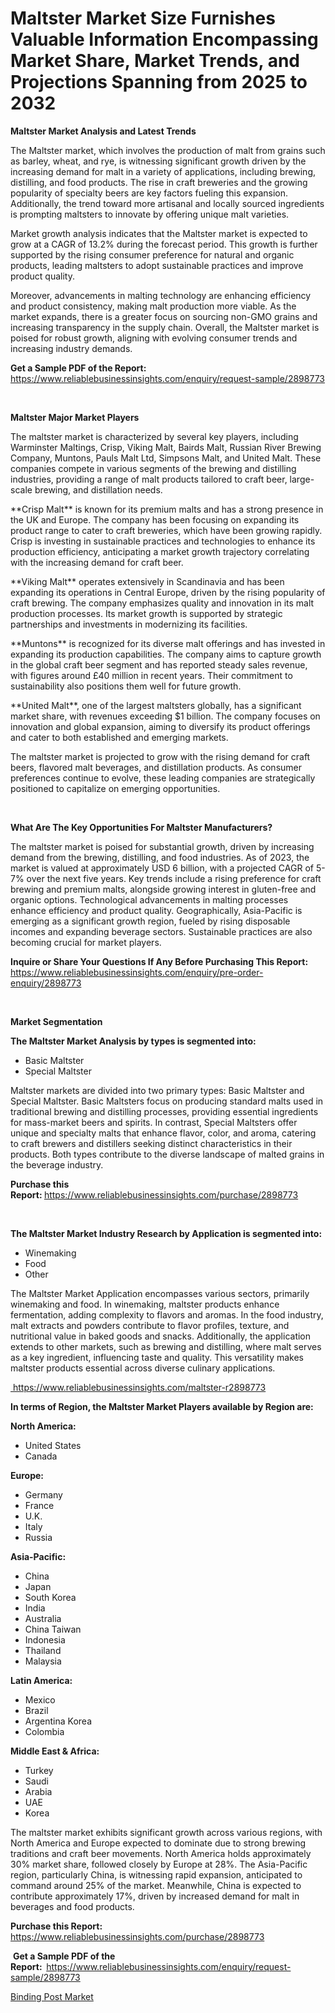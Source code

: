 <p><h1>Maltster Market Size Furnishes Valuable Information Encompassing Market Share, Market Trends, and Projections Spanning from 2025 to 2032</h1></p><p><strong>Maltster Market Analysis and Latest Trends</strong></p>
<p><p>The Maltster market, which involves the production of malt from grains such as barley, wheat, and rye, is witnessing significant growth driven by the increasing demand for malt in a variety of applications, including brewing, distilling, and food products. The rise in craft breweries and the growing popularity of specialty beers are key factors fueling this expansion. Additionally, the trend toward more artisanal and locally sourced ingredients is prompting maltsters to innovate by offering unique malt varieties.</p><p>Market growth analysis indicates that the Maltster market is expected to grow at a CAGR of 13.2% during the forecast period. This growth is further supported by the rising consumer preference for natural and organic products, leading maltsters to adopt sustainable practices and improve product quality. </p><p>Moreover, advancements in malting technology are enhancing efficiency and product consistency, making malt production more viable. As the market expands, there is a greater focus on sourcing non-GMO grains and increasing transparency in the supply chain. Overall, the Maltster market is poised for robust growth, aligning with evolving consumer trends and increasing industry demands.</p></p>
<p><strong>Get a Sample PDF of the Report:&nbsp;</strong> <a href="https://www.reliablebusinessinsights.com/enquiry/request-sample/2898773?utm_campaign=3288&utm_medium=2&utm_source=Github&utm_content=ia&utm_term=15032025&utm_id=maltster">https://www.reliablebusinessinsights.com/enquiry/request-sample/2898773</a></p>
<p>&nbsp;</p>
<p><strong>Maltster Major Market Players</strong></p>
<p><p>The maltster market is characterized by several key players, including Warminster Maltings, Crisp, Viking Malt, Bairds Malt, Russian River Brewing Company, Muntons, Pauls Malt Ltd, Simpsons Malt, and United Malt. These companies compete in various segments of the brewing and distilling industries, providing a range of malt products tailored to craft beer, large-scale brewing, and distillation needs.</p><p>**Crisp Malt** is known for its premium malts and has a strong presence in the UK and Europe. The company has been focusing on expanding its product range to cater to craft breweries, which have been growing rapidly. Crisp is investing in sustainable practices and technologies to enhance its production efficiency, anticipating a market growth trajectory correlating with the increasing demand for craft beer.</p><p>**Viking Malt** operates extensively in Scandinavia and has been expanding its operations in Central Europe, driven by the rising popularity of craft brewing. The company emphasizes quality and innovation in its malt production processes. Its market growth is supported by strategic partnerships and investments in modernizing its facilities.</p><p>**Muntons** is recognized for its diverse malt offerings and has invested in expanding its production capabilities. The company aims to capture growth in the global craft beer segment and has reported steady sales revenue, with figures around £40 million in recent years. Their commitment to sustainability also positions them well for future growth.</p><p>**United Malt**, one of the largest maltsters globally, has a significant market share, with revenues exceeding $1 billion. The company focuses on innovation and global expansion, aiming to diversify its product offerings and cater to both established and emerging markets.</p><p>The maltster market is projected to grow with the rising demand for craft beers, flavored malt beverages, and distillation products. As consumer preferences continue to evolve, these leading companies are strategically positioned to capitalize on emerging opportunities.</p></p>
<p>&nbsp;</p>
<p><strong>What Are The Key Opportunities For Maltster Manufacturers?</strong></p>
<p><p>The maltster market is poised for substantial growth, driven by increasing demand from the brewing, distilling, and food industries. As of 2023, the market is valued at approximately USD 6 billion, with a projected CAGR of 5-7% over the next five years. Key trends include a rising preference for craft brewing and premium malts, alongside growing interest in gluten-free and organic options. Technological advancements in malting processes enhance efficiency and product quality. Geographically, Asia-Pacific is emerging as a significant growth region, fueled by rising disposable incomes and expanding beverage sectors. Sustainable practices are also becoming crucial for market players.</p></p>
<p><strong>Inquire or Share Your Questions If Any Before Purchasing This Report:</strong> <a href="https://www.reliablebusinessinsights.com/enquiry/pre-order-enquiry/2898773?utm_campaign=3288&utm_medium=2&utm_source=Github&utm_content=ia&utm_term=15032025&utm_id=maltster">https://www.reliablebusinessinsights.com/enquiry/pre-order-enquiry/2898773</a></p>
<p>&nbsp;</p>
<p><strong>Market Segmentation</strong></p>
<p><strong>The Maltster Market Analysis by types is segmented into:</strong></p>
<p><ul><li>Basic Maltster</li><li>Special Maltster</li></ul></p>
<p><p>Maltster markets are divided into two primary types: Basic Maltster and Special Maltster. Basic Maltsters focus on producing standard malts used in traditional brewing and distilling processes, providing essential ingredients for mass-market beers and spirits. In contrast, Special Maltsters offer unique and specialty malts that enhance flavor, color, and aroma, catering to craft brewers and distillers seeking distinct characteristics in their products. Both types contribute to the diverse landscape of malted grains in the beverage industry.</p></p>
<p><strong>Purchase this Report:&nbsp;</strong><a href="https://www.reliablebusinessinsights.com/purchase/2898773?utm_campaign=3288&utm_medium=2&utm_source=Github&utm_content=ia&utm_term=15032025&utm_id=maltster">https://www.reliablebusinessinsights.com/purchase/2898773</a></p>
<p>&nbsp;</p>
<p><strong>The Maltster Market Industry Research by Application is segmented into:</strong></p>
<p><ul><li>Winemaking</li><li>Food</li><li>Other</li></ul></p>
<p><p>The Maltster Market Application encompasses various sectors, primarily winemaking and food. In winemaking, maltster products enhance fermentation, adding complexity to flavors and aromas. In the food industry, malt extracts and powders contribute to flavor profiles, texture, and nutritional value in baked goods and snacks. Additionally, the application extends to other markets, such as brewing and distilling, where malt serves as a key ingredient, influencing taste and quality. This versatility makes maltster products essential across diverse culinary applications.</p></p>
<p><a href="https://www.reliablebusinessinsights.com/maltster-r2898773?utm_campaign=3288&utm_medium=2&utm_source=Github&utm_content=ia&utm_term=15032025&utm_id=maltster">&nbsp;https://www.reliablebusinessinsights.com/maltster-r2898773</a></p>
<p><strong>In terms of Region, the Maltster Market Players available by Region are:</strong></p>
<p>
    <p> <strong> North America: </strong>
        <ul>
            <li>United States</li>
            <li>Canada</li>
        </ul>
        </p> 
    <p> <strong> Europe: </strong>
        <ul>
            <li>Germany</li>
            <li>France</li>
            <li>U.K.</li>
            <li>Italy</li>
            <li>Russia</li>
        </ul>
        </p> 
    <p> <strong> Asia-Pacific: </strong>
        <ul>
            <li>China</li>
            <li>Japan</li>
            <li>South Korea</li>
            <li>India</li>
            <li>Australia</li>
            <li>China Taiwan</li>
            <li>Indonesia</li>
            <li>Thailand</li>
            <li>Malaysia</li>
        </ul>
        </p> 
    <p> <strong> Latin America: </strong>
        <ul>
            <li>Mexico</li>
            <li>Brazil</li>
            <li>Argentina Korea</li>
            <li>Colombia</li>
        </ul>
        </p> 
    <p> <strong> Middle East & Africa: </strong>
        <ul>
            <li>Turkey</li>
            <li>Saudi</li>
            <li>Arabia</li>
            <li>UAE</li>
            <li>Korea</li>
        </ul>
    </p>
    </p>
<p><p>The maltster market exhibits significant growth across various regions, with North America and Europe expected to dominate due to strong brewing traditions and craft beer movements. North America holds approximately 30% market share, followed closely by Europe at 28%. The Asia-Pacific region, particularly China, is witnessing rapid expansion, anticipated to command around 25% of the market. Meanwhile, China is expected to contribute approximately 17%, driven by increased demand for malt in beverages and food products.</p></p>
<p><strong>Purchase this Report: </strong><a href="https://www.reliablebusinessinsights.com/purchase/2898773?utm_campaign=3288&utm_medium=2&utm_source=Github&utm_content=ia&utm_term=15032025&utm_id=maltster">https://www.reliablebusinessinsights.com/purchase/2898773</a></p>
<p>&nbsp;<strong>Get a Sample PDF of the Report:&nbsp;&nbsp;</strong><a href="https://www.reliablebusinessinsights.com/enquiry/request-sample/2898773?utm_campaign=3288&utm_medium=2&utm_source=Github&utm_content=ia&utm_term=15032025&utm_id=maltster">https://www.reliablebusinessinsights.com/enquiry/request-sample/2898773</a></p>
<p><strong></strong></p>
<p><p><a href="https://github.com/bulkagumanvv/Market-Research-Report-List-1/blob/main/binding-post-market.md?utm_campaign=3288&utm_medium=2&utm_source=Github&utm_content=ia&utm_term=15032025&utm_id=maltster">Binding Post Market</a></p></p>